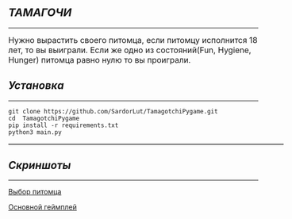 <h2 style="font-style:italic"><span style="font-size:22px"><strong>ТАМАГОЧИ</strong></span></h2>

<hr />
<p><span style="font-size:16px">Нужно вырастить своего питомца, если питомцу исполнится 18 лет, то вы выиграли. Если же одно из состояний(Fun, Hygiene, Hunger) питомца равно нулю то вы проиграли.</span></p>

<h2 style="font-style:italic"><strong>Установка</strong></h2>
<hr />

<table border="1" cellpadding="1" cellspacing="1" dir="ltr" style="width:555px">

    git clone https://github.com/SardorLut/TamagotchiPygame.git
    cd  TamagotchiPygame
    pip install -r requirements.txt
    python3 main.py
</table>
<h2 style="font-style:italic"><strong>Скриншоты</strong></h2>
<hr />

[Выбор питомца](screenshots/screen_2.png)

[Основной геймплей](screenshots/screen_1.png)
